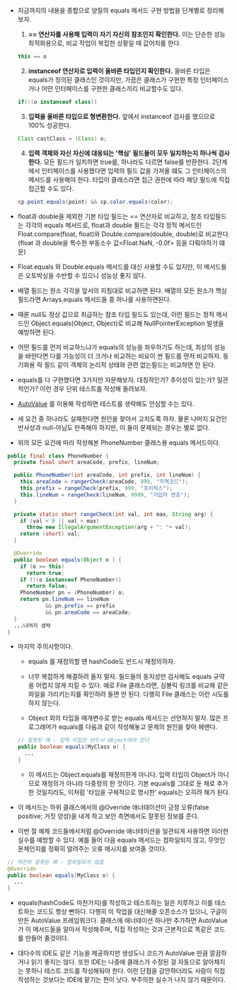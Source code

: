 - 지금까지의 내용을 종합으로 양질의 equals 메서드 구현 방법을 단계별로 정리해 보자.

  1. **== 연산자를 사용해 입력이 자기 자신의 참조인지 확인한다.** 이는 단순한 성능 최적화용으로, 비교 작업이 복잡한 상황일 때 값어치를 한다.

  ```java
  this == o
  ```

  2. **instanceof 연산자로 입력이 올바른 타입인지 확인한다.** 올바른 타입은 equals가 정의된 클래스인 것이지만, 가끔은 클래스가 구현한 특정 인터페이스거나 어떤 인터페이스를 구현한 클래스끼리 비교할수도 있다.

  ```java
  if(!(o instanceof class))
  ```

  3. **입력을 올바른 타입으로 형변환한다.** 앞에서 instanceof 검사를 했으므로 100% 성공한다.

  ```java
  Class castClass = (Class) o;
  ```

  4. **입력 객체와 자신 자신에 대응되는 '핵심' 필드들이 모두 일치하는지 하나씩 검사한다.** 모든 필드가 일치하면 true를, 하나라도 다르면 false를 반환한다. 2단계에서 인터페이스를 사용했다면 입력의 필드 값을 가져올 떄도 그 인터페이스의 메서드를 사용해야 한다. 타입이 클래스라면 접근 권한에 따라 해당 필드에 직접 접근할 수도 있다.

  ```java
  cp.point.equals(point) && cp.color.equals(color);
  ```

- float과 double을 제외한 기본 타입 필드는 == 연산자로 비교하고, 참조 타입필드는 각각의 equals 메서드로, float과 double 필드는 각각 정적 메서드인 Float.compare(float, float)와 Double.compare(double, double)로 비교한다. (float 과 double을 특수한 부동소수 값<Float.NaN, -0.0f> 등을 다뤄야하기 떄문)

- Float.equals 와 Double.equals 메서드를 대신 사용할 수도 있지만, 이 메서드들은 오토박싱을 수반할 수 있으니 성능상 좋지 않다.

- 배열 필드는 원소 각각을 앞서의 지침대로 비교하면 된다. 배열의 모든 원소가 핵심필드라면 Arrays.equals 메서드들 중 하나를 사용하면된다.

- 때론 null도 정상 값으로 취급하는 참조 타입 필드도 있는데, 이런 필드는 정적 메서드인 Object.equals(Object, Object)로 비교해 NullPointerException 발생을 예방하면 된다.

- 어떤 필드를 먼저 비교하느냐가 equals의 성능을 좌우하기도 하는데, 최상의 성능을 바란다면 다를 가능성이 더 크거나 비교하는 비요이 싼 필드를 먼저 비교하자. 동기화용 락 필드 같이 객체의 논리적 상태와 관련 없는필드는 비교하면 안 된다.

- equals를 다 구현했다면 3가지만 자문해보자. 대칭적인가? 추이성이 있는가? 일관적인가? 이런 경우 단위 테스트를 작성해 돌려보자.

- [AutoValue](https://www.baeldung.com/introduction-to-autovalue) 를 이용해 작성하면 테스트를 생략해도 안심할 수는 있다.

- 세 요건 중 하나라도 실패한다면 원인을 찾아서 고치도록 하자. 물론 나머지 요건인 반사성과 null-아님도 만족해야 하지만, 이 둘이 문제되는 경우는 별로 없다.

- 위의 모든 요건에 따라 작성해본 PhoneNumber 클래스용 equals 메서드이다.

```java
public final class PhoneNumber {
  private final short areaCode, prefix, lineNum;

  public PhoneNumber(int areaCode, int prefix, int lineNum) {
    this.areaCode = rangerCheck(areaCode, 999, "지역코드");
    this.prefix = rangeCheck(prefix, 999, "프리픽스");
    this.lineNum = rangeCheck(lineNum, 9999, "가입자 번호");
  }

  private static short rangeCheck(int val, int max, String arg) {
    if (val < 0 || val > max)
      throw new IllegalArgumentException(arg + ": "+ val);
    return (short) val;
  }

  @Override
  public boolean equals(Object o ) {
    if (o == this)
      return true;
    if (!(o instanceof PhoneNumber))
      return false;
    PhoneNumber pn = (PhoneNumber) o;
    return pn.lineNum == lineNum
            && pn.prefix == prefix
            && pn.areaCode == areaCode;
  }
  ...나머지 생략
}
```

- 마지막 주의사항이다.

  - equals 를 재정의할 떈 hashCode도 반드시 재정의하자.

  - 너무 복잡하게 해결하려 들지 말자. 필드들의 동치성만 검사해도 equals 규약을 어렵지 않게 지킬 수 있다. 예로 File 클래스라면, 심볼릭 링크를 비교해 같은 파일을 가리키는지를 확인하려 들면 안 된다. 다행히 File 클래스는 이런 시도를 하지 않는다.

  - Object 외의 타입을 매개변수로 받는 equals 메서드는 선언하지 말자. 많은 프로그래머가 equals를 다음과 같이 작성해놓고 문제의 원인을 찾아 헤맨다.

  ```java
  // 잘못된 예 - 입력 타입은 반드시 Object여야 한다
  public boolean equals(MyClass o) {
    ...
  }
  ```

  - 이 메서드는 Object.equals를 재정의한게 아니다. 입력 타입이 Object가 아니므로 재정의가 아니라 다중정의 한 것이다. 기본 equals를 그대로 둔 채로 추가한 것일지라도, 이처럼 '타입을 구체적으로 명시한' equals는 오히려 해가 된다.

- 이 메서드는 하위 클래스에서의 @Override 애너테이션이 긍정 오류(false positive; 거짓 양성)을 내게 하고 보안 측면에서도 잘못된 정보를 준다.

- 이번 절 예제 코드들에서처럼 @Override 애너테이션을 일관되게 사용하면 이러한 실수를 예방할 수 있다. 예를 들어 다음 equals 메서드는 컴파일되지 않고, 무엇인 문제인지를 정확히 알려주는 오류 메시지를 보여줄 것이다.

```java
// 여전히 잘못된 예 - 컴파일되지 않음
@Override
public boolean equals(MyClass o) {
  ...
}
```

- equals(hashCode도 마찬가지)를 작성하고 테스트하는 일은 지루하고 이를 테스트하는 코드도 항상 뻔하다. 다행히 이 작업을 대신해줄 오픈소스가 있으니, 구글이 만든 AutoValue 프레임워크다. 클래스에 애너테이션 하나만 추가하면 AutoValue가 이 메서드들을 알아서 작성해주며, 직접 작성하는 것과 근본적으로 똑같은 코드를 만들어 줄것이다.

- 대다수의 IDE도 같은 기능을 제공하지만 생성도니 코드가 AutoValue 만큼 깔끔하거나 읽기 좋지는 않다. 또한 IDE는 나중에 클래스가 수정된 걸 자동으로 알아채지는 못하니 테스트 코드를 작성해둬야 한다. 이런 단점을 감안하더라도 사람이 직접 작성하는 것보다는 IDE에 맡기는 편이 낫다. 부주의한 실수가 나지 않기 때문이다.
